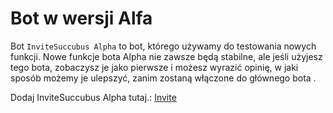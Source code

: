 # Bot w wersji Alfa

Bot `InviteSuccubus Alpha` to bot, którego używamy do testowania nowych funkcji. Nowe funkcje bota Alpha nie zawsze będą stabilne, ale jeśli użyjesz tego bota, zobaczysz je jako pierwsze i możesz wyrazić opinię, w jaki sposób możemy je ulepszyć, zanim zostaną włączone do głównego bota .

Dodaj InviteSuccubus Alpha tutaj.: [Invite](https://discordapp.com/oauth2/authorize?client_id=412380586737664020&permissions=268435616&scope=bot&redirect_uri=https://google.com)
